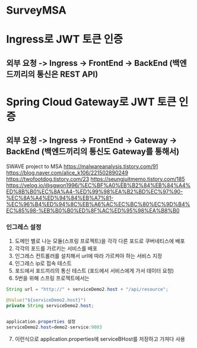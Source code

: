 # SurveyMSA
# Ingress로 JWT 토큰 인증
## 외부 요청 -> Ingress -> FrontEnd -> BackEnd (백엔드끼리의 통신은 REST API)
# Spring Cloud Gateway로 JWT 토큰 인증
## 외부 요청 -> Ingress -> FrontEnd -> Gateway -> BackEnd (백엔드끼리의 통신도 Gateway를 통해서)
 SWAVE project to MSA
 https://malwareanalysis.tistory.com/91
 https://blog.naver.com/alice_k106/221502890249
 https://twofootdog.tistory.com/23
 https://seungjuitmemo.tistory.com/185
 https://velog.io/@sgwon1996/%EC%BF%A0%EB%B2%84%EB%84%A4%ED%8B%B0%EC%8A%A4-%ED%99%98%EA%B2%BD%EC%97%90-%EC%8A%A4%ED%94%84%EB%A7%81-%EC%96%B4%ED%94%8C%EB%A6%AC%EC%BC%80%EC%9D%B4%EC%85%98-%EB%B0%B0%ED%8F%AC%ED%95%98%EA%B8%B0
### 인그레스 설정
 1. 도메인 별로 나눈 모듈(스프링 프로젝트)을 각각 다른 포드로 쿠버네티스에 배포
 2. 각각의 포드를 가르키는 서비스를 배포
 3. 인그레스 컨트롤러를 설치해서 url에 따라 가르켜야 하는 서비스 지정
 4. 인그레스 ip로 접속 테스트
 5. 포드에서 포드끼리의 통신 테스트 (포드에서 서비스에게 가서 데이터 요청)
 6. 5번을 위해 스프링 프로젝트에서는
```java
String url = "http://" + serviceDemo2.host + "/api/resource";

@Value("${serviceDemo2.host}")
private String serviceDemo2.host;


application.properties 설정   
serviceDemo2.host=demo2-service:9003
```   
 7. 이런식으로 application.properties에 serviceBHost를 저장하고 가져다 사용